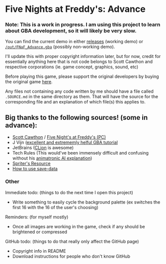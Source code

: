 # Five Nights at Freddy's: Advance

### Note: This is a work in progress. I am using this project to learn about GBA development, so it will likely be very slow.

You can find the current demo in either [releases][1] (working demo) or [`/out/FNaF_Advance.gba`][2] (possibly
non-working demo).

I'll update this with proper copyright information later, but for now, credit for essentially anything here that is not
code belongs to Scott Cawthon and respective corporations (ie. game concept, graphics, sound, etc)

Before playing this game, please support the original developers by buying the original game [here][3].

Any files not containing any code written by me should have a file called `.SOURCE.md` in the same directory as them.
That will have the source for the corresponding file and an explanation of which file(s) this applies to.

## Big thanks to the following sources! (some in advance):

* [Scott Cawthon][4] / [Five Night's at Freddy's (PC)][3]
* J Vijn ([excellent and extrememly helful GBA tutorial][5]
* JetBrains ([CLion][6] is awesome)
* Tech Rules (This would've been immensely difficult and confusing without his [animatronic AI explanation][7])
* [Spriter's Resource][8]
* [How to use save-data][9]

### Other

Immediate todo: (things to do the next time I open this project)

* Write something to easily cycle the background palette (ex switches the first 16 with the 16 of the user's choosing)

Reminders: (for myself mostly)

* Once all images are working in the game, check if any should be brightened or compressed

GitHub todo: (things to do that really only affect the GitHub page)

* Copyright info in README
* Download instructions for people who don't know GitHub

[1]: https://github.com/cjbell630/FNaF_Advance/releases/latest

[2]: /out/FNaF_Advance.gba

[3]: https://store.steampowered.com/app/319510/Five_Nights_at_Freddys/

[4]: http://www.scottgames.com/

[5]: https://www.coranac.com/tonc/text/toc.htm

[6]: https://www.jetbrains.com/clion/

[7]: https://youtu.be/ujg0Y5IziiY

[8]: https://www.spriters-resource.com/pc_computer/fivenightsatfreddys/

[9]: https://gbadev.org/docs.php?showinfo=13
